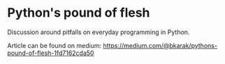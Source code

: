 # Python's pound of flesh

Discussion around pitfalls on everyday programming in Python.

Article can be found on medium: https://medium.com/@bkarak/pythons-pound-of-flesh-1fd7162cda50

